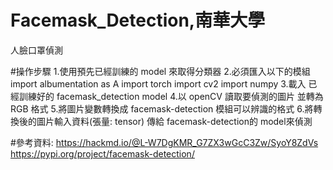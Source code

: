 # Facemask_Detection,南華大學
人臉口罩偵測

#操作步驟
1.使用預先已經訓練的 model 來取得分類器
2.必須匯入以下的模組
import albumentation as A
import torch
import cv2
import numpy
3.載入 已經訓練好的 facemask_detection model
4.以 openCV 讀取要偵測的圖片 並轉為 RGB 格式
5.將圖片變數轉換成 facemask-detection 模組可以辨識的格式
6.將轉換後的圖片輸入資料(張量: tensor) 傳給 facemask-detection的 model來偵測

#參考資料:
https://hackmd.io/@L-W7DgKMR_G7ZX3wGcC3Zw/SyoY8ZdVs
https://pypi.org/project/facemask-detection/
